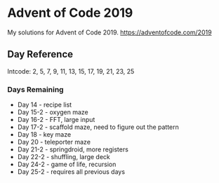 # Advent of Code 2019
My solutions for Advent of Code 2019. https://adventofcode.com/2019

## Day Reference
Intcode: 2, 5, 7, 9, 11, 13, 15, 17, 19, 21, 23, 25

### Days Remaining
- Day 14 - recipe list
- Day 15-2 - oxygen maze
- Day 16-2 - FFT, large input
- Day 17-2 - scaffold maze, need to figure out the pattern
- Day 18 - key maze
- Day 20 - teleporter maze
- Day 21-2 - springdroid, more registers
- Day 22-2 - shuffling, large deck
- Day 24-2 - game of life, recursion
- Day 25-2 - requires all previous days
